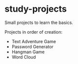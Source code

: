 # study-projects
Small projects to learn the basics.

Projects in order of creation:
- Text Adventure Game
- Password Generator
- Hangman Game
- Word Cloud
